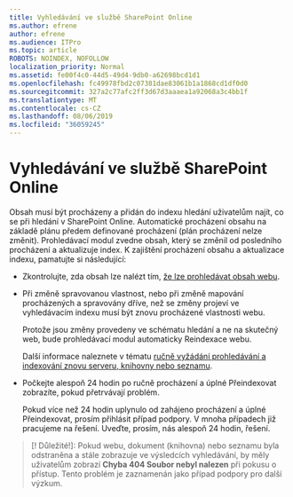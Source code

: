 ```yaml
---
title: Vyhledávání ve službě SharePoint Online
ms.author: efrene
author: efrene
ms.audience: ITPro
ms.topic: article
ROBOTS: NOINDEX, NOFOLLOW
localization_priority: Normal
ms.assetid: fe00f4c0-44d5-49d4-9db0-a62698bcd1d1
ms.openlocfilehash: fc49978fbd2c07381dae83061b1a1868cd1df0d0
ms.sourcegitcommit: 327a2c77afc2ff3d67d3aaaea1a92068a3c4bb1f
ms.translationtype: MT
ms.contentlocale: cs-CZ
ms.lasthandoff: 08/06/2019
ms.locfileid: "36059245"
---
```

# <a name="search-in-sharepoint-online"></a>Vyhledávání ve službě SharePoint Online

Obsah musí být procházeny a přidán do indexu hledání uživatelům najít, co se při hledání v SharePoint Online. Automatické procházení obsahu na základě plánu předem definované procházení (plán procházení nelze změnit). Prohledávací modul zvedne obsah, který se změnil od posledního procházení a aktualizuje index. K zajištění procházení obsahu a aktualizace indexu, pamatujte si následující:

- Zkontrolujte, zda obsah lze nalézt tím, [že lze prohledávat obsah webu](https://docs.microsoft.com/sharepoint/make-site-content-searchable).

- Při změně spravovanou vlastnost, nebo při změně mapování procházených a spravovány dříve, než se změny projeví ve vyhledávacím indexu musí být znovu procházené vlastnosti webu. 

    Protože jsou změny provedeny ve schématu hledání a ne na skutečný web, bude prohledávací modul automaticky Reindexace webu. 

    Další informace naleznete v tématu [ručně vyžádání prohledávání a indexování znovu serveru, knihovny nebo seznamu](https://docs.microsoft.com/sharepoint/crawl-site-conten).

- Počkejte alespoň 24 hodin po ručně procházení a úplné Přeindexovat zobrazíte, pokud přetrvávají problém. 

    Pokud více než 24 hodin uplynulo od zahájeno procházení a úplné Přeindexovat, prosím přihlásit případ podpory. V mnoha případech již pracujeme na řešení. Uveďte, prosím, nás alespoň 24 hodin, řešení.

>[! Důležité!]: Pokud webu, dokument (knihovna) nebo seznamu byla odstraněna a stále zobrazuje ve výsledcích vyhledávání, by měly uživatelům zobrazí **Chyba 404 Soubor nebyl nalezen** při pokusu o přístup. Tento problém je zaznamenán jako případ podpory pro další výzkum. 



